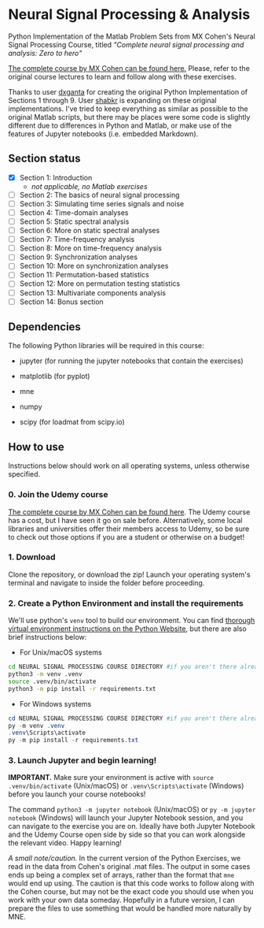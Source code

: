 # Neural Signal Processing & Analysis

Python Implementation of the Matlab Problem Sets from MX Cohen's Neural Signal Processing Course, titled *"Complete neural signal processing and analysis: Zero to hero"*

[The complete course by MX Cohen can be found here.](https://www.udemy.com/course/solved-challenges-ants/) Please, refer to the original course lectures to learn and follow along with these exercises.

Thanks to user [dxganta](https://github.com/dxganta) for creating the original Python Implementation of Sections 1 through 9. User [shabkr](https://github.com/shabkr) is expanding on these original implementations. I've tried to keep everything as similar as possible to the original Matlab scripts, but there may be places were some code is slightly different due to differences in Python and Matlab, or make use of the features of Jupyter notebooks (i.e. embedded Markdown).

## Section status

- [x] Section 1: Introduction
  - *not applicable, no Matlab exercises*
- [ ] Section 2: The basics of neural signal processing
- [ ] Section 3: Simulating time series signals and noise
- [ ] Section 4: Time-domain analyses
- [ ] Section 5: Static spectral analysis
- [ ] Section 6: More on static spectral analyses
- [ ] Section 7: Time-frequency analysis
- [ ] Section 8: More on time-frequency analysis
- [ ] Section 9: Synchronization analyses
- [ ] Section 10: More on synchronization analyses
- [ ] Section 11: Permutation-based statistics
- [ ] Section 12: More on permutation testing statistics
- [ ] Section 13: Multivariate components analysis
- [ ] Section 14: Bonus section

## Dependencies

The following Python libraries will be required in this course:

- jupyter (for running the jupyter notebooks that contain the exercises)

- matplotlib (for pyplot)
- mne
- numpy
- scipy (for loadmat from scipy.io)

## How to use

Instructions below should work on all operating systems, unless otherwise specified.

### 0. Join the Udemy course

[The complete course by MX Cohen can be found here](https://www.udemy.com/course/solved-challenges-ants/). The Udemy course has a cost, but I have seen it go on sale before. Alternatively, some local libraries and universities offer their members access to Udemy, so be sure to check out those options if you are a student or otherwise on a budget!

### 1. Download

Clone the repository, or download the zip! Launch your operating system's terminal and navigate to inside the folder before proceeding.

### 2. Create a Python Environment and install the requirements

We'll use python's `venv` tool to build our environment. You can find [thorough virtual environment instructions on the Python Website](https://packaging.python.org/en/latest/guides/installing-using-pip-and-virtual-environments), but there are also brief instructions below:

- For Unix/macOS systems

```bash
cd NEURAL SIGNAL PROCESSING COURSE DIRECTORY #if you aren't there already
python3 -m venv .venv
source .venv/bin/activate
python3 -m pip install -r requirements.txt
```

- For Windows systems

```powershell
cd NEURAL SIGNAL PROCESSING COURSE DIRECTORY #if you aren't there already
py -m venv .venv
.venv\Scripts\activate
py -m pip install -r requirements.txt
```

### 3. Launch Jupyter and begin learning!

**IMPORTANT.** Make sure your environment is active with `source .venv/bin/activate` (Unix/macOS) or `.venv\Scripts\activate` (Windows) before you launch your course notebooks!

The command `python3 -m jupyter notebook` (Unix/macOS) or `py -m jupyter notebook` (Windows) will launch your Jupyter Notebook session, and you can navigate to the exercise you are on. Ideally have both Jupyter Notebook and the Udemy Course open side by side so that you can work alongside the relevant video. Happy learning!

*A small note/caution.* In the current version of the Python Exercises, we read in the data from Cohen's original .mat files. The output in some cases ends up being a complex set of arrays, rather than the format that `mne` would end up using. The caution is that this code works to follow along with the Cohen course, but may not be the exact code you should use when you work with your own data someday. Hopefully in a future version, I can prepare the files to use something that would be handled more naturally by MNE.
